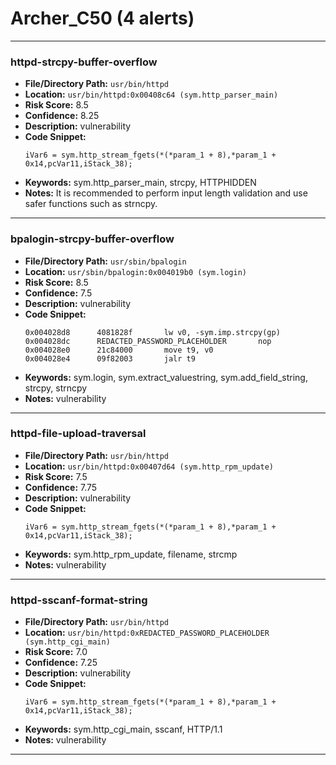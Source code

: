 # Archer_C50 (4 alerts)

---

### httpd-strcpy-buffer-overflow

- **File/Directory Path:** `usr/bin/httpd`
- **Location:** `usr/bin/httpd:0x00408c64 (sym.http_parser_main)`
- **Risk Score:** 8.5
- **Confidence:** 8.25
- **Description:** vulnerability
- **Code Snippet:**
  ```
  iVar6 = sym.http_stream_fgets(*(*param_1 + 8),*param_1 + 0x14,pcVar11,iStack_38);
  ```
- **Keywords:** sym.http_parser_main, strcpy, HTTPHIDDEN
- **Notes:** It is recommended to perform input length validation and use safer functions such as strncpy.

---
### bpalogin-strcpy-buffer-overflow

- **File/Directory Path:** `usr/sbin/bpalogin`
- **Location:** `usr/sbin/bpalogin:0x004019b0 (sym.login)`
- **Risk Score:** 8.5
- **Confidence:** 7.5
- **Description:** vulnerability
- **Code Snippet:**
  ```
  0x004028d8      4081828f       lw v0, -sym.imp.strcpy(gp)
  0x004028dc      REDACTED_PASSWORD_PLACEHOLDER       nop
  0x004028e0      21c84000       move t9, v0
  0x004028e4      09f82003       jalr t9
  ```
- **Keywords:** sym.login, sym.extract_valuestring, sym.add_field_string, strcpy, strncpy
- **Notes:** vulnerability

---
### httpd-file-upload-traversal

- **File/Directory Path:** `usr/bin/httpd`
- **Location:** `usr/bin/httpd:0x00407d64 (sym.http_rpm_update)`
- **Risk Score:** 7.5
- **Confidence:** 7.75
- **Description:** vulnerability
- **Code Snippet:**
  ```
  iVar6 = sym.http_stream_fgets(*(*param_1 + 8),*param_1 + 0x14,pcVar11,iStack_38);
  ```
- **Keywords:** sym.http_rpm_update, filename, strcmp
- **Notes:** vulnerability

---
### httpd-sscanf-format-string

- **File/Directory Path:** `usr/bin/httpd`
- **Location:** `usr/bin/httpd:0xREDACTED_PASSWORD_PLACEHOLDER (sym.http_cgi_main)`
- **Risk Score:** 7.0
- **Confidence:** 7.25
- **Description:** vulnerability
- **Code Snippet:**
  ```
  iVar6 = sym.http_stream_fgets(*(*param_1 + 8),*param_1 + 0x14,pcVar11,iStack_38);
  ```
- **Keywords:** sym.http_cgi_main, sscanf, HTTP/1.1
- **Notes:** vulnerability

---
